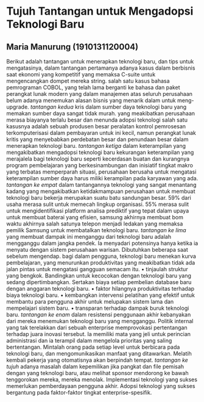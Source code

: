 # Tujuh Tantangan untuk Mengadopsi Teknologi Baru
## Maria Manurung (1910131120004)

Berikut adalah tantangan untuk menerapkan teknologi baru, dan tips untuk mengatasinya, dalam tantangan pertamanya adanya kasus dalam berbisnis saat ekonomi yang kompetitif yang memaksa C-suite untuk mengencangkan dompet mereka string. salah satu kasus bahasa pemrograman COBOL, yang telah lama berganti ke bahasa dan paket perangkat lunak modern yang dalam manajemen atas seluruh perusahaan belum adanya menemukan alasan bisnis yang menarik dalam untuk meng-upgrade. *tantangan kedua* kris dalam sumber daya teknologi baru yang memakan sumber daya sangat tidak murah. yang meakibatkan perusahaan merasa biayanya terlalu besar dan menunda adopsi teknologi salah satu kasusnya adalah sebuah produsen besar peralatan kontrol pemrosesan terkomputerisasi dalam pembayaran untuk ini kecil, namun perangkat lunak kritis yang menyebabkan perdebatan besar dan penundaan besar dalam menerapkan teknologi baru. *tantangan ketiga* dalam keterampilan yang mengakibatkan mengadopsi teknologi baru kekurangan keterampilan yang merajalela bagi teknologi baru seperti kecerdasan buatan dan kurangnya program pembelajaran yang berkesinambungan dan inisiatif tingkat makro yang terbatas memperparah situasi, perusahaan berusaha untuk mengatasi keterampilan sumber daya harus miliki kerampilan pada karyawan yang ada. *tantangan ke empat* dalam tantangannya teknologi yang sangat menantang kadang yang mengakibatkan ketidakmampuan perusahaan untuk membuat teknologi baru bekerja merupakan suatu batu sandungan besar. 59% dari usaha merasa sulit untuk memecah lingkup organisasi. 55% merasa sulit untuk mengidentifikasi platform analisa prediktif yang tepat dalam upaya untuk membuat baterai yang efisien, samsung akhirnya membuat bom waktu akhirnya salah satunya telepon menjadi ledakan yang memaksa pemilik Samsung untuk membatalkan teknologi baru. *tantangan ke lima* yang membuat dampak ini menganggu dari teknologi baru adalah mengganggu dalam jangka pendek. Ia menyadari potensinya hanya ketika ia menyatu dengan sistem perusahaan warisan. Dibutuhkan beberapa saat sebelum mengendap. bagi dalam pengguna, teknologi baru menekan kurva pembelajaran, yang menurunkan produktivitas yang meakibatkan tidak ada jalan pintas untuk mengatasi gangguan semacam itu. • tinjaulah struktur yang bengkok. Bandingkan untuk kecocokan dengan teknologi baru yang sedang dipertimbangkan. Sertakan biaya setiap pembelian database baru dengan anggaran teknologi baru. • faktor hilangnya produktivitas terhadap biaya teknologi baru. • kembangkan intervensi pelatihan yang efektif untuk membantu para pengguna akhir untuk melupakan sistem lama dan mempelajari sistem baru. • transparan terhadap dampak buruk teknologi baru. *tantangan ke enam*  dalam resistensi penggunaan akhir kebanyakan dari mereka menemukan teknologi baru yang mengganggu. Politik internal yang tak terelakkan dari sebuah enterprise memprovokasi pertentangan terhadap juara inovasi tersebut. Ia memiliki mata yang jeli untuk perincian administrasi dan ia terampil dalam mengelola prioritas yang saling bertentangan. Mintalah orang pada setiap level untuk berbicara pada teknologi baru, dan mengomunikasikan manfaat yang ditawarkan. Melatih kembali pekerja yang otomatisnya akan berpindah tempat. *tantangan ke tujuh*  adanya masalah dalam kepemilikan jika pangkat dan file pemisah dengan yang teknologi baru, atau melihat sponsor mendorong ke bawah tenggorokan mereka, mereka menolak. Implementasi teknologi yang sukses memerlukan pemberdayaan pengguna akhir. Adopsi teknologi yang sukses bergantung pada faktor-faktor tingkat enterprise-spesifik.
